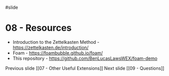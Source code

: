 #slide

# 08 - Resources

- Introduction to the Zettelkasten Method - https://zettelkasten.de/introduction/
- Foam - https://foambubble.github.io/foam/
- This repository - https://github.com/BenLucasLawsWEX/foam-demo

Previous slide [[07 - Other Useful Extensions]]
Next slide [[09 - Questions]]